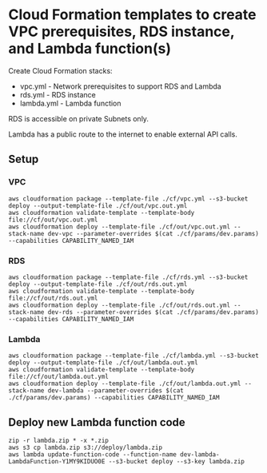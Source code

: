 # Cloud Formation templates to create VPC prerequisites, RDS instance, and Lambda function(s)

Create Cloud Formation stacks:
 - vpc.yml - Network prerequisites to support RDS and Lambda
 - rds.yml - RDS instance
 - lambda.yml - Lambda function

RDS is accessible on private Subnets only.

Lambda has a public route to the internet to enable external API calls.

## Setup

### VPC

```
aws cloudformation package --template-file ./cf/vpc.yml --s3-bucket deploy --output-template-file ./cf/out/vpc.out.yml
aws cloudformation validate-template --template-body file://cf/out/vpc.out.yml
aws cloudformation deploy --template-file ./cf/out/vpc.out.yml --stack-name dev-vpc --parameter-overrides $(cat ./cf/params/dev.params) --capabilities CAPABILITY_NAMED_IAM
```

### RDS

```
aws cloudformation package --template-file ./cf/rds.yml --s3-bucket deploy --output-template-file ./cf/out/rds.out.yml
aws cloudformation validate-template --template-body file://cf/out/rds.out.yml
aws cloudformation deploy --template-file ./cf/out/rds.out.yml --stack-name dev-rds --parameter-overrides $(cat ./cf/params/dev.params) --capabilities CAPABILITY_NAMED_IAM
```

### Lambda

```
aws cloudformation package --template-file ./cf/lambda.yml --s3-bucket deploy --output-template-file ./cf/out/lambda.out.yml
aws cloudformation validate-template --template-body file://cf/out/lambda.out.yml
aws cloudformation deploy --template-file ./cf/out/lambda.out.yml --stack-name dev-lambda --parameter-overrides $(cat ./cf/params/dev.params) --capabilities CAPABILITY_NAMED_IAM
```

## Deploy new Lambda function code



```
zip -r lambda.zip * -x *.zip
aws s3 cp lambda.zip s3://deploy/lambda.zip
aws lambda update-function-code --function-name dev-lambda-LambdaFunction-Y1MY9KIDUO0E --s3-bucket deploy --s3-key lambda.zip
```
